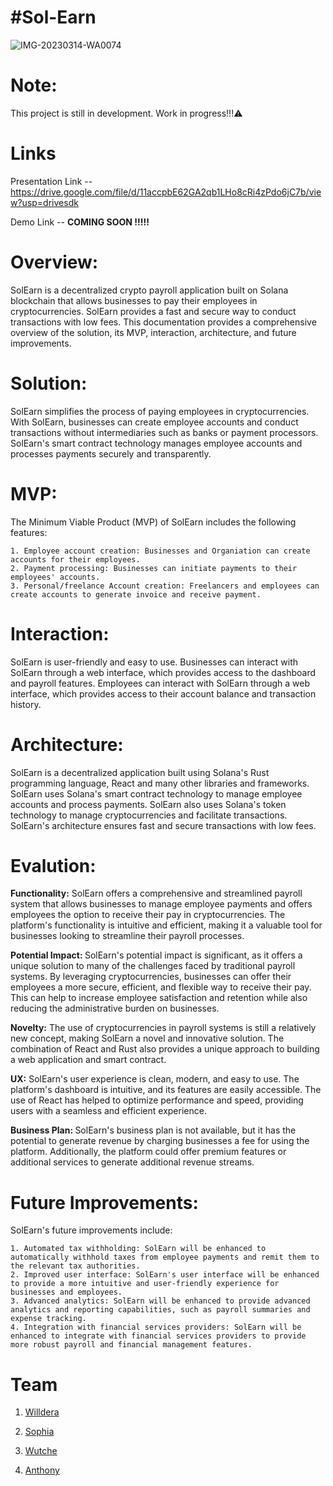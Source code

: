 
<!-- @format -->

<h1>#Sol-Earn</h1>


![IMG-20230314-WA0074](https://user-images.githubusercontent.com/66975592/225137552-94fa5e77-5a61-4533-a63e-1ca5799dc976.jpg)

<h1>Note:</h1>
This project is still in development. Work in progress!!!⚠️

<h1>Links</h1>

Presentation Link -- https://drive.google.com/file/d/11accpbE62GA2qb1LHo8cRi4zPdo6jC7b/view?usp=drivesdk

Demo Link -- <b>COMING SOON !!!!!</b>


<h1>Overview:</h1>


SolEarn is a decentralized crypto payroll application built on Solana blockchain that allows businesses to pay their employees in cryptocurrencies. SolEarn provides a fast and secure way to conduct transactions with low fees. This documentation provides a comprehensive overview of the solution, its MVP, interaction, architecture, and future improvements.


<h1>Solution: </h1> SolEarn simplifies the process of paying employees in cryptocurrencies. With SolEarn, businesses can create employee accounts and conduct transactions without intermediaries such as banks or payment processors. SolEarn's smart contract technology manages employee accounts and processes payments securely and transparently.


<h1>MVP:</h1> The Minimum Viable Product (MVP) of SolEarn includes the following features:


    1. Employee account creation: Businesses and Organiation can create accounts for their employees.
    2. Payment processing: Businesses can initiate payments to their employees' accounts.
    3. Personal/freelance Account creation: Freelancers and employees can create accounts to generate invoice and receive payment.
       
    
<h1>Interaction:</h1> SolEarn is user-friendly and easy to use. Businesses can interact with SolEarn through a web interface, which provides access to the dashboard and payroll features. Employees can interact with SolEarn through a web interface, which provides access to their account balance and transaction history.


<h1>Architecture:</h1> SolEarn is a decentralized application built using Solana's Rust programming language, React and many other libraries and frameworks. SolEarn uses Solana's smart contract technology to manage employee accounts and process payments. SolEarn also uses Solana's token technology to manage cryptocurrencies and facilitate transactions. SolEarn's architecture ensures fast and secure transactions with low fees.

<h1>Evalution:</h1> 


<b>Functionality:</b> SolEarn offers a comprehensive and streamlined payroll system that allows businesses to manage employee payments and offers employees the option to receive their pay in cryptocurrencies. The platform's functionality is intuitive and efficient, making it a valuable tool for businesses looking to streamline their payroll processes.



<b>Potential Impact: </b>SolEarn's potential impact is significant, as it offers a unique solution to many of the challenges faced by traditional payroll systems. By leveraging cryptocurrencies, businesses can offer their employees a more secure, efficient, and flexible way to receive their pay. This can help to increase employee satisfaction and retention while also reducing the administrative burden on businesses.

<b>Novelty:</b>  The use of cryptocurrencies in payroll systems is still a relatively new concept, making SolEarn a novel and innovative solution. The combination of React and Rust also provides a unique approach to building a web application and smart contract.

<b>UX:</b> SolEarn's user experience is clean, modern, and easy to use. The platform's dashboard is intuitive, and its features are easily accessible. The use of React has helped to optimize performance and speed, providing users with a seamless and efficient experience.


<b>Business Plan: </b> SolEarn's business plan is not available, but it has the potential to generate revenue by charging businesses a fee for using the platform. Additionally, the platform could offer premium features or additional services to generate additional revenue streams.


<h1>Future Improvements:</h1> SolEarn's future improvements include:


    1. Automated tax withholding: SolEarn will be enhanced to automatically withhold taxes from employee payments and remit them to the relevant tax authorities.
    2. Improved user interface: SolEarn's user interface will be enhanced to provide a more intuitive and user-friendly experience for businesses and employees.
    3. Advanced analytics: SolEarn will be enhanced to provide advanced analytics and reporting capabilities, such as payroll summaries and expense tracking.
    4. Integration with financial services providers: SolEarn will be enhanced to integrate with financial services providers to provide more robust payroll and financial management features.
    
 <h1>Team</h1>
 
 
 1. <a href="https://github.com/WillDera">Willdera</a>


 2. <a href="https://github.com/Sophidoo">Sophia</a>


 3. <a href="https://github.com/Wutche">Wutche</a>


 4. <a href="https://github.com/Anthonyushie">Anthony</a>
 
 


